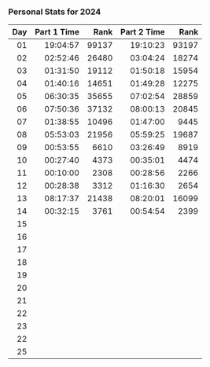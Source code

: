 ### Personal Stats for 2024

| Day | Part 1 Time |  Rank | Part 2 Time |  Rank |
|----:|------------:|------:|------------:|------:|
|  01 |    19:04:57 | 99137 |    19:10:23 | 93197 |
|  02 |    02:52:46 | 26480 |    03:04:24 | 18274 |
|  03 |    01:31:50 | 19112 |    01:50:18 | 15954 |
|  04 |    01:40:16 | 14651 |    01:49:28 | 12275 |
|  05 |    06:30:35 | 35655 |    07:02:54 | 28859 |
|  06 |    07:50:36 | 37132 |    08:00:13 | 20845 |
|  07 |    01:38:55 | 10496 |    01:47:00 |  9445 |
|  08 |    05:53:03 | 21956 |    05:59:25 | 19687 |
|  09 |    00:53:55 |  6610 |    03:26:49 |  8919 |
|  10 |    00:27:40 |  4373 |    00:35:01 |  4474 |
|  11 |    00:10:00 |  2308 |    00:28:56 |  2266 |
|  12 |    00:28:38 |  3312 |    01:16:30 |  2654 |
|  13 |    08:17:37 | 21438 |    08:20:01 | 16099 |
|  14 |    00:32:15 |  3761 |    00:54:54 |  2399 |
|  15 |             |       |             |       |
|  16 |             |       |             |       |
|  17 |             |       |             |       |
|  18 |             |       |             |       |
|  19 |             |       |             |       |
|  20 |             |       |             |       |
|  21 |             |       |             |       |
|  22 |             |       |             |       |
|  23 |             |       |             |       |
|  22 |             |       |             |       |
|  25 |             |       |             |       |
